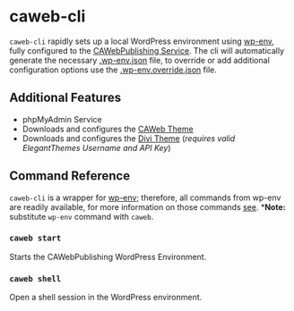 # caweb-cli
`caweb-cli` rapidly sets up a local WordPress environment using [wp-env](https://www.npmjs.com/package/@wordpress/env), fully configured to the [CAWebPublishing Service](https://caweb.cdt.ca.gov/). The cli will automatically generate the necessary [.wp-env.json](https://www.npmjs.com/package/@wordpress/env#wp-envjson) file, to override or add additional configuration options use the [.wp-env.override.json](https://www.npmjs.com/package/@wordpress/env#wp-envoverridejson) file.

## Additional Features
- phpMyAdmin Service  
- Downloads and configures the [CAWeb Theme](https://github.com/CA-cODE-Works/CAWeb)  
- Downloads and configures the [Divi Theme](https://www.elegantthemes.com/gallery/divi/) (*requires valid ElegantThemes Username and API Key*)

## Command Reference
`caweb-cli` is a wrapper for [wp-env](https://www.npmjs.com/package/@wordpress/env); therefore, all commands from wp-env are readily available, for more information on those commands [see](https://www.npmjs.com/package/@wordpress/env#command-referenced). ***Note:** substitute `wp-env` command with `caweb`. 

### `caweb start`  
Starts the CAWebPublishing WordPress Environment.  
### `caweb shell`  
Open a shell session in the WordPress environment.
